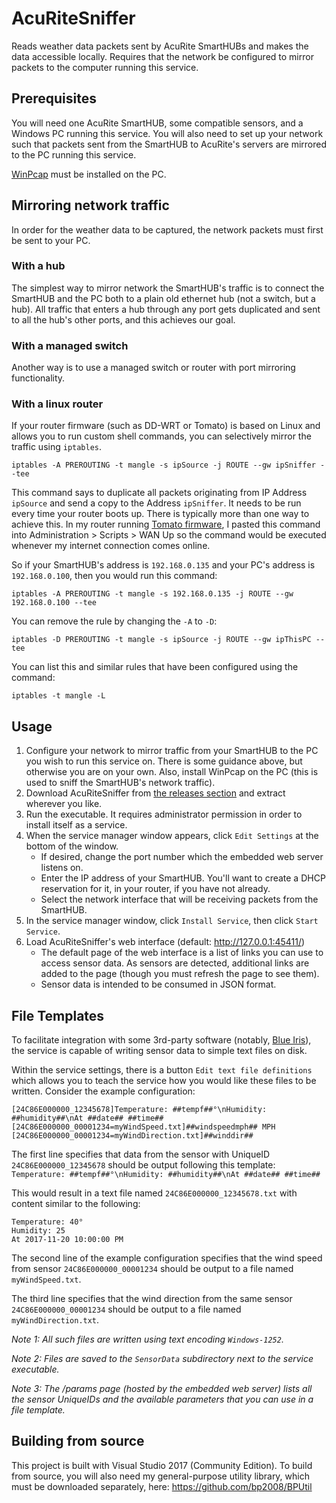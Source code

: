 # AcuRiteSniffer
Reads weather data packets sent by AcuRite SmartHUBs and makes the data accessible locally.  Requires that the network be configured to mirror packets to the computer running this service.

## Prerequisites

You will need one AcuRite SmartHUB, some compatible sensors, and a Windows PC running this service.  You will also need to set up your network such that packets sent from the SmartHUB to AcuRite's servers are mirrored to the PC running this service.

[WinPcap](https://www.winpcap.org/) must be installed on the PC.

## Mirroring network traffic

In order for the weather data to be captured, the network packets must first be sent to your PC.

### With a hub

The simplest way to mirror network the SmartHUB's traffic is to connect the SmartHUB and the PC both to a plain old ethernet hub (not a switch, but a hub).  All traffic that enters a hub through any port gets duplicated and sent to all the hub's other ports, and this achieves our goal.

### With a managed switch

Another way is to use a managed switch or router with port mirroring functionality.

### With a linux router

If your router firmware (such as DD-WRT or Tomato) is based on Linux and allows you to run custom shell commands, you can selectively mirror the traffic using `iptables`.

```
iptables -A PREROUTING -t mangle -s ipSource -j ROUTE --gw ipSniffer --tee
```

This command says to duplicate all packets originating from IP Address `ipSource` and send a copy to the Address `ipSniffer`.  It needs to be run every time your router boots up.  There is typically more than one way to achieve this.  In my router running [Tomato firmware](http://tomato.groov.pl/), I pasted this command into Administration > Scripts > WAN Up so the command would be executed whenever my internet connection comes online.

So if your SmartHUB's address is `192.168.0.135` and your PC's address is `192.168.0.100`, then you would run this command:

```
iptables -A PREROUTING -t mangle -s 192.168.0.135 -j ROUTE --gw 192.168.0.100 --tee
```

You can remove the rule by changing the `-A` to `-D`:

```
iptables -D PREROUTING -t mangle -s ipSource -j ROUTE --gw ipThisPC --tee
```

You can list this and similar rules that have been configured using the command:

```
iptables -t mangle -L
```

## Usage

1) Configure your network to mirror traffic from your SmartHUB to the PC you wish to run this service on.  There is some guidance above, but otherwise you are on your own.  Also, install WinPcap on the PC (this is used to sniff the SmartHUB's network traffic).
2) Download AcuRiteSniffer from [the releases section](https://github.com/bp2008/AcuRiteSniffer/releases) and extract wherever you like.
3) Run the executable.  It requires administrator permission in order to install itself as a service.
4) When the service manager window appears, click `Edit Settings` at the bottom of the window.
    * If desired, change the port number which the embedded web server listens on.
    * Enter the IP address of your SmartHUB.  You'll want to create a DHCP reservation for it, in your router, if you have not already.
    * Select the network interface that will be receiving packets from the SmartHUB.
5) In the service manager window, click `Install Service`, then click `Start Service`.
6) Load AcuRiteSniffer's web interface (default: http://127.0.0.1:45411/)
    * The default page of the web interface is a list of links you can use to access sensor data.  As sensors are detected, additional links are added to the page (though you must refresh the page to see them).
    * Sensor data is intended to be consumed in JSON format.

## File Templates

To facilitate integration with some 3rd-party software (notably, [Blue Iris](http://blueirissoftware.com/)), the service is capable of writing sensor data to simple text files on disk.

Within the service settings, there is a button `Edit text file definitions` which allows you to teach the service how you would like these files to be written.  Consider the example configuration:

```
[24C86E000000_12345678]Temperature: ##tempf##°\nHumidity: ##humidity##\nAt ##date## ##time##
[24C86E000000_00001234=myWindSpeed.txt]##windspeedmph## MPH
[24C86E000000_00001234=myWindDirection.txt]##winddir##
```

The first line specifies that data from the sensor with UniqueID `24C86E000000_12345678` should be output following this template: `Temperature: ##tempf##°\nHumidity: ##humidity##\nAt ##date## ##time##`

This would result in a text file named `24C86E000000_12345678.txt` with content similar to the following:

```
Temperature: 40°
Humidity: 25
At 2017-11-20 10:00:00 PM
```

The second line of the example configuration specifies that the wind speed from sensor `24C86E000000_00001234` should be output to a file named `myWindSpeed.txt`.

The third line specifies that the wind direction from the same sensor `24C86E000000_00001234` should be output to a file named `myWindDirection.txt`.

*Note 1: All such files are written using text encoding `Windows-1252`.*

*Note 2: Files are saved to the `SensorData` subdirectory next to the service executable.*

*Note 3: The /params page (hosted by the embedded web server) lists all the sensor UniqueIDs and the available parameters that you can use in a file template.*

## Building from source

This project is built with Visual Studio 2017 (Community Edition).  To build from source, you will also need my general-purpose utility library, which must be downloaded separately, here: https://github.com/bp2008/BPUtil
